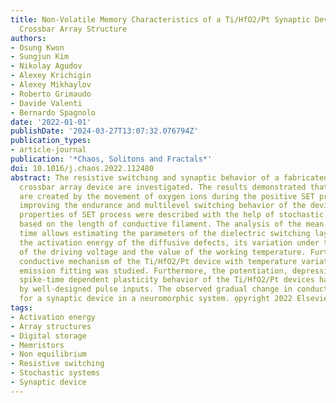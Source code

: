 ```yaml
---
title: Non-Volatile Memory Characteristics of a Ti/HfO2/Pt Synaptic Device with a
  Crossbar Array Structure
authors:
- Osung Kwon
- Sungjun Kim
- Nikolay Agudov
- Alexey Krichigin
- Alexey Mikhaylov
- Roberto Grimaudo
- Davide Valenti
- Bernardo Spagnolo
date: '2022-01-01'
publishDate: '2024-03-27T13:07:32.076794Z'
publication_types:
- article-journal
publication: '*Chaos, Solitons and Fractals*'
doi: 10.1016/j.chaos.2022.112480
abstract: The resistive switching and synaptic behavior of a fabricated Ti/HfO2/Pt
  crossbar array device are investigated. The results demonstrated that TiOx layers
  are created by the movement of oxygen ions during the positive SET process, thereby
  improving the endurance and multilevel switching behavior of the device. The random
  properties of SET process were described with the help of stochastic model of memristor
  based on the length of conductive filament. The analysis of the mean first passage
  time allows estimating the parameters of the dielectric switching layer such as
  the activation energy of the diffusive defects, its variation under the influence
  of the driving voltage and the value of the working temperature. Furthermore, the
  conductive mechanism of the Ti/HfO2/Pt device with temperature variations and Schottky
  emission fitting was studied. Furthermore, the potentiation, depression, and the
  spike-time dependent plasticity behavior of the Ti/HfO2/Pt devices have been demonstrated
  by well-designed pulse inputs. The observed gradual change in conductance is suitable
  for a synaptic device in a neuromorphic system. o̧pyright 2022 Elsevier Ltd
tags:
- Activation energy
- Array structures
- Digital storage
- Memristors
- Non equilibrium
- Resistive switching
- Stochastic systems
- Synaptic device
---
```

